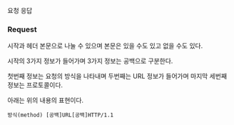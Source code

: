 요청 응답



### Request 

시작과 헤더 본문으로 나눌 수 있으며 본문은 있을 수도 있고 없을 수도 있다.

시작의 3가지 정보가 들어가며 3가지 정보는 공백으로 구분한다.  

첫번째 정보는 요청의 방식을 나타내며  두번째는 URL 정보가 들어가며 마지막 세번째 정보는 프로토콜이다. 

아래는 위의 내용의 표현이다.

```
방식(method) [공백]URL[공백]HTTP/1.1
```










